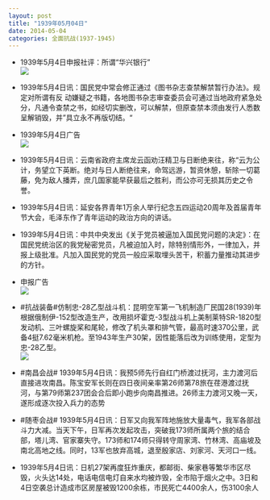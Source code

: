 ```yaml
---
layout: post
title: "1939年05月04日"
date: 2014-05-04
categories: 全面抗战(1937-1945)
---
```


<meta name="referrer" content="no-referrer" />

- 1939年5月4日申报社评：所谓“华兴银行” <br/><img src="https://ww1.sinaimg.cn/large/aca367d8jw1eg2ke7jwl2j20qx0y1h88.jpg" />

- 1939年5月4日讯：国民党中常会修正通过《图书杂志查禁解禁暂行办法》。规定对所谓有反 动嫌疑之书籍，各地图书杂志审查委员会可通过当地政府紧急处分，凡通令查禁之书，如经切实删改，可以解禁，但原查禁本须由发行人悉数呈解销毁，并”具立永不再版切结。“ 

- 1939年5月4日广告 <br/><img src="https://ww4.sinaimg.cn/large/aca367d8jw1eg2io55djqj20ki0gr421.jpg" />

- 1939年5月4日讯：云南省政府主席龙云函劝汪精卫与日断绝来往，称“云为公计，务望立下英断。绝对与日人断绝往来，命驾远游，暂资休憩，斩除一切葛藤，免为敌人播弄，庶几国家能早获最后之胜利，而公亦可无损其历史之令誉。 

- 1939年5月4日讯：延安各界青年1万余人举行纪念五四运动20周年及首届青年节大会，毛泽东作了青年运动的政治方向的讲话。 

- 1939年5月4日讯：中共中央发出《关于党员被逼加入国民党问题的决定》：在国民党统治区的我党秘密党员，凡被迫加入时，除特别情形外，一律加入，并报上级批准。凡加入国民党的党员一般应采取埋头苦干，积蓄力量推动其进步的方针。 

- 申报广告 <br/><img src="https://ww3.sinaimg.cn/large/aca367d8jw1eg2321g9bkj20db0gsjuq.jpg" />

- #抗战装备#仿制忠-28乙型战斗机：昆明空军第一飞机制造厂民国28(1939)年根据俄制伊-152型改造生产，改用损坏霍克-3型战斗机上美制莱特SR-1820型发动机、三叶螺旋桨和尾轮，修改了机头罩和排气管，最高时速370公里，武备4挺7.62毫米机枪。至1943年生产30架，因性能落后改为训练使用，定型为忠-28乙型。 <br/><img src="https://ww2.sinaimg.cn/large/aca367d8jw1eg20grxcr3j20dc0nq0w9.jpg" />

- #南昌会战# 1939年5月4日讯：我预5师先行自红门桥渡过抚河，主力渡河后直接进攻南昌。陈宝安军长则在四日夜间亲率第26师第78旅在荏港渡过抚河，与第79师第237团会合后即小跑步向南昌推进。26师主力渡河又晚一天，遂形成逐次投入兵力的态势 

- #随枣会战# 1939年5月4日讯：日军又向我军阵地施放大量毒气，我军各部战斗力大减。当天下午，日军再次发起攻击，突破我173师所属两个旅的结合部，塔儿湾、官家寨失守。173师和174师只得转守周家湾、竹林湾、高庙坡及南北高地之线。同时，13军也放弃高城，退至殷家店、刘家河、天河口一线。 

- 1939年5月4日讯：日机27架再度狂炸重庆，都邮街、柴家巷等繁华市区尽毁，火头达14处，电话电信电灯自来水均被炸毁，全市陷于烟火之中。3日和4日空袭总计造成市区房屋被毁1200余栋，市民死亡4400余人，伤3100余人 

